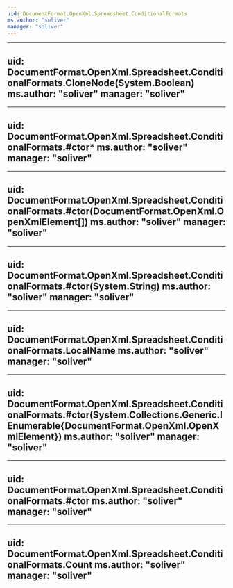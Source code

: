```yaml
---
uid: DocumentFormat.OpenXml.Spreadsheet.ConditionalFormats
ms.author: "soliver"
manager: "soliver"
---
```


---
uid: DocumentFormat.OpenXml.Spreadsheet.ConditionalFormats.CloneNode(System.Boolean)
ms.author: "soliver"
manager: "soliver"
---

---
uid: DocumentFormat.OpenXml.Spreadsheet.ConditionalFormats.#ctor*
ms.author: "soliver"
manager: "soliver"
---

---
uid: DocumentFormat.OpenXml.Spreadsheet.ConditionalFormats.#ctor(DocumentFormat.OpenXml.OpenXmlElement[])
ms.author: "soliver"
manager: "soliver"
---

---
uid: DocumentFormat.OpenXml.Spreadsheet.ConditionalFormats.#ctor(System.String)
ms.author: "soliver"
manager: "soliver"
---

---
uid: DocumentFormat.OpenXml.Spreadsheet.ConditionalFormats.LocalName
ms.author: "soliver"
manager: "soliver"
---

---
uid: DocumentFormat.OpenXml.Spreadsheet.ConditionalFormats.#ctor(System.Collections.Generic.IEnumerable{DocumentFormat.OpenXml.OpenXmlElement})
ms.author: "soliver"
manager: "soliver"
---

---
uid: DocumentFormat.OpenXml.Spreadsheet.ConditionalFormats.#ctor
ms.author: "soliver"
manager: "soliver"
---

---
uid: DocumentFormat.OpenXml.Spreadsheet.ConditionalFormats.Count
ms.author: "soliver"
manager: "soliver"
---
